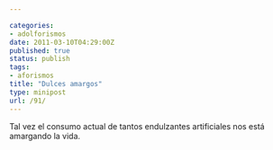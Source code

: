 ```yaml
---

categories:
- adolforismos
date: 2011-03-10T04:29:00Z
published: true
status: publish
tags:
- aforismos
title: "Dulces amargos"
type: minipost
url: /91/
---
```


Tal vez el consumo actual de tantos endulzantes artificiales nos está amargando la vida.

